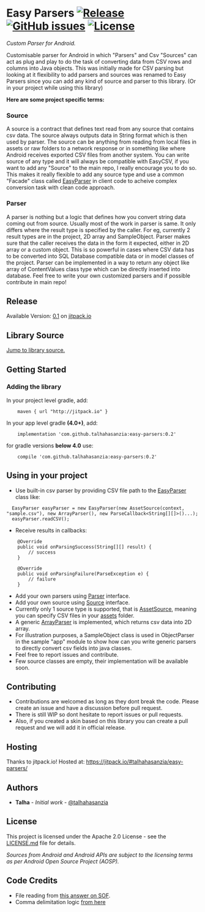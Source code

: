 # Easy Parsers  [![Release](https://jitpack.io/v/talhahasanzia/easy-parsers.svg)](https://jitpack.io/#talhahasanzia/easy-parsers/0.2)  [![GitHub issues](https://img.shields.io/github/issues/talhahasanzia/easy-parsers.svg)](https://github.com/talhahasanzia/easy-parsers/issues)   [![License](https://img.shields.io/badge/License-Apache%202.0-blue.svg)](https://opensource.org/licenses/Apache-2.0)
*Custom Parser for Android.*


Customisable parser for Android in which "Parsers" and Csv "Sources" can act as plug and play to do the task of converting data from CSV rows and columns into Java objects. This was initially made for CSV parsing but looking at it flexibility to add parsers and sources was renamed to Easy Parsers since you can add any kind of source and parser to this library. (Or in your project while using this library)

**Here are some project specific terms:**

### Source
A source is a contract that defines text read from any source that contains csv data. The source always outputs data in String format which is then used by parser. The source can be anything from reading from local files in assets or raw folders to a network response or in something like where Android receives exported CSV files from another system. You can write source of any type and it will always be compatible with EasyCSV, if you want to add any "Source" to the main repo, I really encourage you to do so. This makes it really flexible to add any source type and use a common "Facade" class called [EasyParser](https://github.com/talhahasanzia/EasyCSV/blob/master/easycsvlibrary/src/main/java/com/talhahasanzia/csv/lib/EasyParser.java) in client code to acheive complex conversion task with clean code approach.


### Parser
A parser is nothing but a logic that defines how you convert string data coming out from source. Usually most of the work in parser is same. It only differs where the result type is specified by the caller. For eg, currently 2 result types are in the project, 2D array and SampleObject. Parser makes sure that the caller receives the data in the form it expected, either in 2D array or a custom object. This is so powerful in cases where CSV data has to be converted into SQL Database compatible data or in model classes of the project. Parser can be implemented in a way to return any object like array of ContentValues class type which can be directly inserted into database. Feel free to write your own customized parsers and if possible contribute in main repo!



## Release
Available Version:  [0.1](https://github.com/talhahasanzia/easy-parsers/releases/tag/0.1) on [jitpack.io](https://jitpack.io/#talhahasanzia/EasyCSV/0.1) 


## Library Source
[Jump to library source.](https://github.com/talhahasanzia/easy-parsers/tree/master/easycsvlibrary/src/main/java/com/talhahasanzia/csv)

## Getting Started

### Adding the library

In your project level gradle, add:
```
    maven { url "http://jitpack.io" }
```

In your app level gradle **(4.0+)**, add:
```
    implementation 'com.github.talhahasanzia:easy-parsers:0.2'
```
for gradle versions **below 4.0** use:
```
    compile 'com.github.talhahasanzia:easy-parsers:0.2'
```
## Using in your project
- Use built-in csv parser by providing CSV file path to the [EasyParser](https://github.com/talhahasanzia/easy-parsers/blob/master/easycsvlibrary/src/main/java/com/talhahasanzia/csv/lib/EasyParser.java) class like:
```
  EasyParser easyParser = new EasyParser(new AssetSource(context, "sample.csv"), new ArrayParser(), new ParseCallback<String[][]>()...);
  easyParser.readCSV();
 ```
- Receive results in callbacks:
```
    @Override
    public void onParsingSuccess(String[][] result) {
        // success
    }

    @Override
    public void onParsingFailure(ParseException e) {
        // failure
    }
```

- Add your own parsers using [Parser](https://github.com/talhahasanzia/easy-parsers/blob/master/easycsvlibrary/src/main/java/com/talhahasanzia/csv/core/Parser.java) interface.
- Add your own source using [Source](https://github.com/talhahasanzia/easy-parsers/blob/master/easycsvlibrary/src/main/java/com/talhahasanzia/csv/core/Source.java) interface.
- Currently only 1 source type is supported, that is [AssetSource](https://github.com/talhahasanzia/easy-parsers/blob/master/easycsvlibrary/src/main/java/com/talhahasanzia/csv/sources/AssetSource.java), meaning you can specify CSV files in your [assets](https://github.com/talhahasanzia/easy-parsers/tree/master/app/src/main/assets) folder.
- A generic [ArrayParser](https://github.com/talhahasanzia/easy-parsers/blob/master/easycsvlibrary/src/main/java/com/talhahasanzia/csv/parsers/ArrayParser.java) is implemented, which returns csv data into 2D array. 
- For illustration purposes, a SampleObject class is used in ObjectParser in the sample "app" module to show how can you write generic parsers to directly convert csv fields into java classes.
- Feel free to report issues and contribute.
- Few source classes are empty, their implementation will be available soon.
  


## Contributing

- Contributions are welcomed as long as they dont break the code. Please create an issue and have a discussion before pull request.
- There is still WIP so dont hesitate to report issues or pull requests.
- Also, if you created a skin based on this library you can create a pull request and we will add it in official release.


## Hosting

Thanks to jitpack.io! Hosted at: https://jitpack.io/#talhahasanzia/easy-parsers/

## Authors

* **Talha** - *Initial work* - [@talhahasanzia](https://github.com/talhahasanzia)

## License

This project is licensed under the Apache 2.0 License - see the [LICENSE.md](https://github.com/talhahasanzia/EasyCSV/blob/master/LICENSE) file for details.

*Sources from Android and Android APIs are subject to the licensing terms as per Android Open Source Project (AOSP).*


## Code Credits
- File reading from [this answer on SOF](https://stackoverflow.com/a/9544781/4856761).
- Comma delimitation logic [from here](https://stackoverflow.com/a/15739087/4856761)
